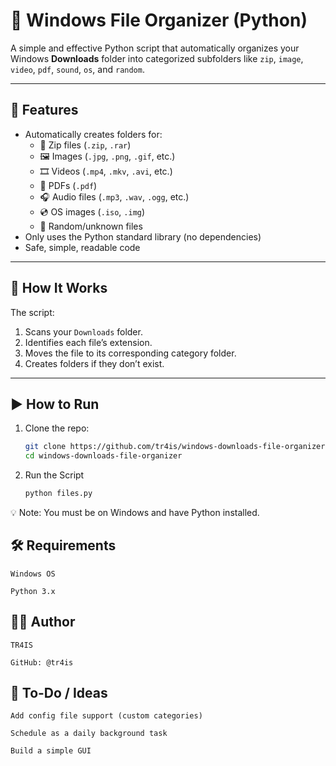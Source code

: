 # 🧹 Windows File Organizer (Python)

A simple and effective Python script that automatically organizes your Windows **Downloads** folder into categorized subfolders like `zip`, `image`, `video`, `pdf`, `sound`, `os`, and `random`.

---

## 🚀 Features

- Automatically creates folders for:
  - 📁 Zip files (`.zip`, `.rar`)
  - 🖼️ Images (`.jpg`, `.png`, `.gif`, etc.)
  - 🎞️ Videos (`.mp4`, `.mkv`, `.avi`, etc.)
  - 📄 PDFs (`.pdf`)
  - 🎧 Audio files (`.mp3`, `.wav`, `.ogg`, etc.)
  - 💿 OS images (`.iso`, `.img`)
  - 🧪 Random/unknown files
- Only uses the Python standard library (no dependencies)
- Safe, simple, readable code

---

## 📂 How It Works

The script:
1. Scans your `Downloads` folder.
2. Identifies each file’s extension.
3. Moves the file to its corresponding category folder.
4. Creates folders if they don’t exist.

---

## ▶️ How to Run

1. Clone the repo:
   ```bash
   git clone https://github.com/tr4is/windows-downloads-file-organizer.git
   cd windows-downloads-file-organizer
2. Run the Script
   ```bash
   python files.py

💡 Note: You must be on Windows and have Python installed.

## 🛠 Requirements

    Windows OS

    Python 3.x

## 🙋‍♂️ Author

    TR4IS

    GitHub: @tr4is

## 📝 To-Do / Ideas

    Add config file support (custom categories)

    Schedule as a daily background task

    Build a simple GUI
